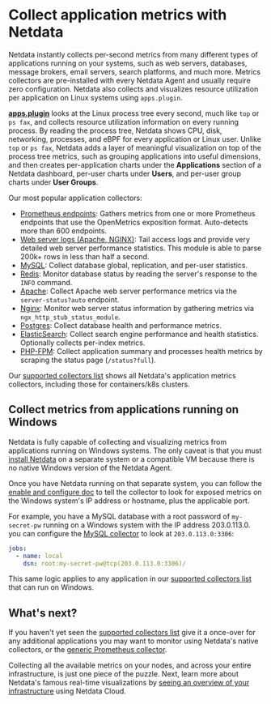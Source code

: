 <!--
title: "Collect application metrics with Netdata"
sidebar_label: "Application metrics"
description: "Monitor and troubleshoot every application on your infrastructure with per-second metrics, zero configuration, and meaningful charts."
custom_edit_url: https://github.com/netdata/netdata/edit/master/docs/collect/application-metrics.md
-->

# Collect application metrics with Netdata

Netdata instantly collects per-second metrics from many different types of applications running on your systems, such as
web servers, databases, message brokers, email servers, search platforms, and much more. Metrics collectors are
pre-installed with every Netdata Agent and usually require zero configuration. Netdata also collects and visualizes
resource utilization per application on Linux systems using `apps.plugin`.

[**apps.plugin**](/collectors/apps.plugin/README.md) looks at the Linux process tree every second, much like `top` or
`ps fax`, and collects resource utilization information on every running process. By reading the process tree, Netdata
shows CPU, disk, networking, processes, and eBPF for every application or Linux user. Unlike `top` or `ps fax`, Netdata
adds a layer of meaningful visualization on top of the process tree metrics, such as grouping applications into useful
dimensions, and then creates per-application charts under the **Applications** section of a Netdata dashboard, per-user
charts under **Users**, and per-user group charts under **User Groups**.

Our most popular application collectors:

- [Prometheus endpoints](https://learn.netdata.cloud/docs/agent/collectors/go.d.plugin/modules/prometheus): Gathers
  metrics from one or more Prometheus endpoints that use the OpenMetrics exposition format. Auto-detects more than 600
  endpoints.
- [Web server logs (Apache, NGINX)](https://learn.netdata.cloud/docs/agent/collectors/go.d.plugin/modules/weblog/):
  Tail access logs and provide very detailed web server performance statistics. This module is able to parse 200k+
  rows in less than half a second.
- [MySQL](https://learn.netdata.cloud/docs/agent/collectors/go.d.plugin/modules/mysql/): Collect database global,
  replication, and per-user statistics.
- [Redis](https://learn.netdata.cloud/docs/agent/collectors/go.d.plugin/modules/redis): Monitor database status by
  reading the server's response to the `INFO` command.
- [Apache](https://learn.netdata.cloud/docs/agent/collectors/go.d.plugin/modules/apache/): Collect Apache web server
  performance metrics via the `server-status?auto` endpoint.
- [Nginx](https://learn.netdata.cloud/docs/agent/collectors/go.d.plugin/modules/nginx/): Monitor web server status
  information by gathering metrics via `ngx_http_stub_status_module`.
- [Postgres](https://learn.netdata.cloud/docs/agent/collectors/go.d.plugin/modules/postgres): Collect database health
  and performance metrics.
- [ElasticSearch](https://learn.netdata.cloud/docs/agent/collectors/go.d.plugin/modules/elasticsearch): Collect search
  engine performance and health statistics. Optionally collects per-index metrics.
- [PHP-FPM](https://learn.netdata.cloud/docs/agent/collectors/go.d.plugin/modules/phpfpm/): Collect application summary
  and processes health metrics by scraping the status page (`/status?full`).

Our [supported collectors list](/collectors/COLLECTORS.md#service-and-application-collectors) shows all Netdata's
application metrics collectors, including those for containers/k8s clusters.

## Collect metrics from applications running on Windows

Netdata is fully capable of collecting and visualizing metrics from applications running on Windows systems. The only
caveat is that you must [install Netdata](/docs/get-started.mdx) on a separate system or a compatible VM because there
is no native Windows version of the Netdata Agent.

Once you have Netdata running on that separate system, you can follow the [enable and configure
doc](/docs/collect/enable-configure.md) to tell the collector to look for exposed metrics on the Windows system's IP
address or hostname, plus the applicable port.

For example, you have a MySQL database with a root password of `my-secret-pw` running on a Windows system with the IP
address 203.0.113.0. you can configure the [MySQL
collector](https://learn.netdata.cloud/docs/agent/collectors/go.d.plugin/modules/mysql) to look at `203.0.113.0:3306`:

```yml
jobs:
  - name: local
    dsn: root:my-secret-pw@tcp(203.0.113.0:3306)/
```

This same logic applies to any application in our [supported collectors
list](/collectors/COLLECTORS.md#service-and-application-collectors) that can run on Windows.

## What's next?

If you haven't yet seen the [supported collectors list](/collectors/COLLECTORS.md) give it a once-over for any
additional applications you may want to monitor using Netdata's native collectors, or the [generic Prometheus
collector](https://learn.netdata.cloud/docs/agent/collectors/go.d.plugin/modules/prometheus).

Collecting all the available metrics on your nodes, and across your entire infrastructure, is just one piece of the
puzzle. Next, learn more about Netdata's famous real-time visualizations by [seeing an overview of your
infrastructure](/docs/visualize/overview-infrastructure.md) using Netdata Cloud.



